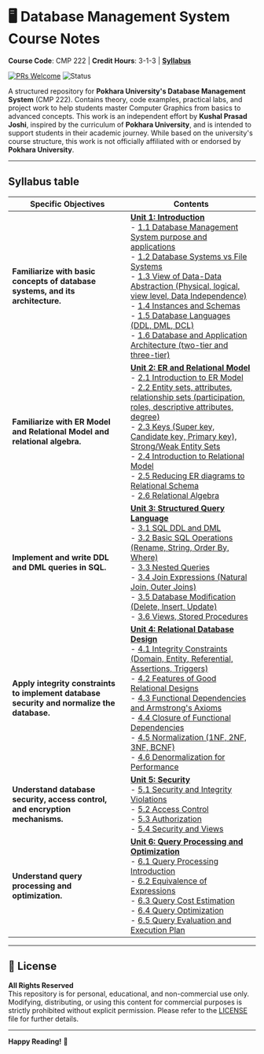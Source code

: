 # 🖥️ Database Management System Course Notes

**Course Code**: CMP 222 | **Credit Hours**: 3-1-3 | [**Syllabus**](#syllabus-table)  


[![PRs Welcome](https://img.shields.io/badge/PRs-Welcome-brightgreen.svg)](https://github.com/KushalPrasadJoshi/database-management-system/pulls)
![Status](https://img.shields.io/badge/Status-Active-brightgreen)

A structured repository for **Pokhara University's Database Management System** (CMP 222). Contains theory, code examples, practical labs, and project work to help students master Computer Graphics from basics to advanced concepts. This work is an independent effort by **Kushal Prasad Joshi**, inspired by the curriculum of **Pokhara University**, and is intended to support students in their academic journey. While based on the university's course structure, this work is not officially affiliated with or endorsed by **Pokhara University**.

---

## Syllabus table
<table>
  <thead>
    <tr>
      <th>Specific Objectives</th>
      <th>Contents</th>
    </tr>
  </thead>
  <tbody>
    <tr>
      <td><strong>Familiarize with basic concepts of database systems, and its architecture.</strong></td>
      <td>
        <strong><a href="/theory/01-introduction/README.md">Unit 1: Introduction</a></strong><br>
        - <a href="/theory/01-introduction/README.md#11-database-purpose">1.1 Database Management System purpose and applications</a><br>
        - <a href="/theory/01-introduction/README.md#12-database-vs-file">1.2 Database Systems vs File Systems</a><br>
        - <a href="/theory/01-introduction/README.md#13-data-abstraction">1.3 View of Data-Data Abstraction (Physical, logical, view level, Data Independence)</a><br>
        - <a href="/theory/01-introduction/README.md#14-instances-schemas">1.4 Instances and Schemas</a><br>
        - <a href="/theory/01-introduction/README.md#15-database-languages">1.5 Database Languages (DDL, DML, DCL)</a><br>
        - <a href="/theory/01-introduction/README.md#16-architecture">1.6 Database and Application Architecture (two-tier and three-tier)</a>
      </td>
    </tr>
    <tr>
      <td><strong>Familiarize with ER Model and Relational Model and relational algebra.</strong></td>
      <td>
        <strong><a href="/theory/02-er-relational-model/README.md">Unit 2: ER and Relational Model</a></strong><br>
        - <a href="/theory/02-er-relational-model/README.md#21-er-intro">2.1 Introduction to ER Model</a><br>
        - <a href="/theory/02-er-relational-model/README.md#22-entity-relationships">2.2 Entity sets, attributes, relationship sets (participation, roles, descriptive attributes, degree)</a><br>
        - <a href="/theory/02-er-relational-model/README.md#23-keys-entity-sets">2.3 Keys (Super key, Candidate key, Primary key), Strong/Weak Entity Sets</a><br>
        - <a href="/theory/02-er-relational-model/README.md#24-relational-model">2.4 Introduction to Relational Model</a><br>
        - <a href="/theory/02-er-relational-model/README.md#25-er-to-relational">2.5 Reducing ER diagrams to Relational Schema</a><br>
        - <a href="/theory/02-er-relational-model/README.md#26-relational-algebra">2.6 Relational Algebra</a>
      </td>
    </tr>
    <tr>
      <td><strong>Implement and write DDL and DML queries in SQL.</strong></td>
      <td>
        <strong><a href="/theory/03-sql/README.md">Unit 3: Structured Query Language</a></strong><br>
        - <a href="/theory/03-sql/README.md#31-sql-basics">3.1 SQL DDL and DML</a><br>
        - <a href="/theory/03-sql/README.md#32-sql-operations">3.2 Basic SQL Operations (Rename, String, Order By, Where)</a><br>
        - <a href="/theory/03-sql/README.md#33-nested-queries">3.3 Nested Queries</a><br>
        - <a href="/theory/03-sql/README.md#34-joins">3.4 Join Expressions (Natural Join, Outer Joins)</a><br>
        - <a href="/theory/03-sql/README.md#35-database-modification">3.5 Database Modification (Delete, Insert, Update)</a><br>
        - <a href="/theory/03-sql/README.md#36-views-procedures">3.6 Views, Stored Procedures</a>
      </td>
    </tr>
    <tr>
      <td><strong>Apply integrity constraints to implement database security and normalize the database.</strong></td>
      <td>
        <strong><a href="/theory/04-relational-design/README.md">Unit 4: Relational Database Design</a></strong><br>
        - <a href="/theory/04-relational-design/README.md#41-integrity-constraints">4.1 Integrity Constraints (Domain, Entity, Referential, Assertions, Triggers)</a><br>
        - <a href="/theory/04-relational-design/README.md#42-good-designs">4.2 Features of Good Relational Designs</a><br>
        - <a href="/theory/04-relational-design/README.md#43-functional-dependencies">4.3 Functional Dependencies and Armstrong's Axioms</a><br>
        - <a href="/theory/04-relational-design/README.md#44-closure">4.4 Closure of Functional Dependencies</a><br>
        - <a href="/theory/04-relational-design/README.md#45-normalization">4.5 Normalization (1NF, 2NF, 3NF, BCNF)</a><br>
        - <a href="/theory/04-relational-design/README.md#46-denormalization">4.6 Denormalization for Performance</a>
      </td>
    </tr>
    <tr>
      <td><strong>Understand database security, access control, and encryption mechanisms.</strong></td>
      <td>
        <strong><a href="/theory/05-security/README.md">Unit 5: Security</a></strong><br>
        - <a href="/theory/05-security/README.md#51-violations">5.1 Security and Integrity Violations</a><br>
        - <a href="/theory/05-security/README.md#52-access-control">5.2 Access Control</a><br>
        - <a href="/theory/05-security/README.md#53-authorization">5.3 Authorization</a><br>
        - <a href="/theory/05-security/README.md#54-security-views">5.4 Security and Views</a>
      </td>
    </tr>
    <tr>
      <td><strong>Understand query processing and optimization.</strong></td>
      <td>
        <strong><a href="/theory/06-query-processing/README.md">Unit 6: Query Processing and Optimization</a></strong><br>
        - <a href="/theory/06-query-processing/README.md#61-query-processing">6.1 Query Processing Introduction</a><br>
        - <a href="/theory/06-query-processing/README.md#62-equivalence">6.2 Equivalence of Expressions</a><br>
        - <a href="/theory/06-query-processing/README.md#63-cost-estimation">6.3 Query Cost Estimation</a><br>
        - <a href="/theory/06-query-processing/README.md#64-optimization">6.4 Query Optimization</a><br>
        - <a href="/theory/06-query-processing/README.md#65-execution-plan">6.5 Query Evaluation and Execution Plan</a>
      </td>
    </tr>
  </tbody>
</table>

---

## 📜 License
**All Rights Reserved**  
This repository is for personal, educational, and non-commercial use only. Modifying, distributing, or using this content for commercial purposes is strictly prohibited without explicit permission. Please refer to the [LICENSE](LICENSE) file for further details.  

---

**Happy Reading!** 🎉